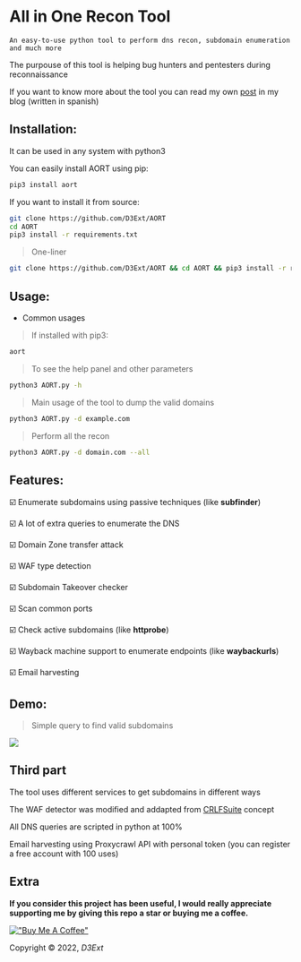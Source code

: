 # All in One Recon Tool

`An easy-to-use python tool to perform dns recon, subdomain enumeration and much more`

The purpouse of this tool is helping bug hunters and pentesters during reconnaissance

If you want to know more about the tool you can read my own [post](https://d3ext.github.io/aort) in my blog (written in spanish) 

## Installation:
It can be used in any system with python3

You can easily install AORT using pip:

```sh
pip3 install aort
```

If you want to install it from source:
```sh
git clone https://github.com/D3Ext/AORT
cd AORT
pip3 install -r requirements.txt
```

> One-liner
```sh
git clone https://github.com/D3Ext/AORT && cd AORT && pip3 install -r requirements.txt && python3 AORT.py
```

## Usage:

- Common usages

> If installed with pip3:
```sh
aort
```

> To see the help panel and other parameters
```sh
python3 AORT.py -h
```

> Main usage of the tool to dump the valid domains
```sh
python3 AORT.py -d example.com
```

> Perform all the recon
```sh
python3 AORT.py -d domain.com --all
```
## Features:

:ballot_box_with_check: Enumerate subdomains using passive techniques (like **subfinder**)

:ballot_box_with_check: A lot of extra queries to enumerate the DNS

:ballot_box_with_check: Domain Zone transfer attack

:ballot_box_with_check: WAF type detection

:ballot_box_with_check: Subdomain Takeover checker

:ballot_box_with_check: Scan common ports

:ballot_box_with_check: Check active subdomains (like **httprobe**)

:ballot_box_with_check: Wayback machine support to enumerate endpoints (like **waybackurls**)

:ballot_box_with_check: Email harvesting

## Demo:

> Simple query to find valid subdomains
<img src="https://raw.githubusercontent.com/D3Ext/AORT/main/demo.png">

## Third part

The tool uses different services to get subdomains in different ways

The WAF detector was modified and addapted from [CRLFSuite](https://github.com/Nefcore/CRLFsuite) concept

All DNS queries are scripted in python at 100%

Email harvesting using Proxycrawl API with personal token (you can register a free account with 100 uses)

## Extra

**If you consider this project has been useful, I would really appreciate supporting me by giving this repo a star or buying me a coffee.**

[!["Buy Me A Coffee"](https://www.buymeacoffee.com/assets/img/custom_images/orange_img.png)](https://www.buymeacoffee.com/d3ext)

Copyright © 2022, *D3Ext*
